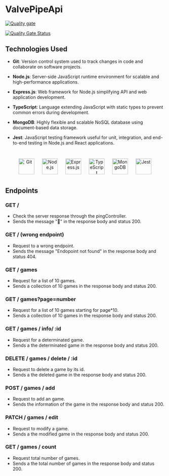 # ValvePipeApi

[![Quality gate](https://sonarcloud.io/api/project_badges/quality_gate?project=bigotes0invisibles_202309-w12-final-project-back-matias-risco)](https://sonarcloud.io/summary/new_code?id=bigotes0invisibles_202309-w12-final-project-back-matias-risco)

[![Quality Gate Status](https://sonarcloud.io/api/project_badges/measure?project=bigotes0invisibles_202309-w12-final-project-back-matias-risco&metric=alert_status)](https://sonarcloud.io/summary/new_code?id=bigotes0invisibles_202309-w12-final-project-back-matias-risco)

## Technologies Used

- **Git**: Version control system used to track changes in code and collaborate on software projects.

- **Node.js**: Server-side JavaScript runtime environment for scalable and high-performance applications.

- **Express.js**: Web framework for Node.js simplifying API and web application development.

- **TypeScript**: Language extending JavaScript with static types to prevent common errors during development.

- **MongoDB**: Highly flexible and scalable NoSQL database using document-based data storage.

- **Jest**: JavaScript testing framework useful for unit, integration, and end-to-end testing in Node.js and React applications.

<br/>

<div align="center">  
<a href="https://github.com/" target="_blank"><img style="margin: 10px" src="https://profilinator.rishav.dev/skills-assets/git-scm-icon.svg" alt="Git" height="50" /></a>  
<a href="https://nodejs.org/" target="_blank"><img style="margin: 10px" src="https://profilinator.rishav.dev/skills-assets/nodejs-original-wordmark.svg" alt="Node.js" height="50" /></a>  
<a href="https://expressjs.com/" target="_blank"><img style="margin: 10px" src="https://profilinator.rishav.dev/skills-assets/express-original-wordmark.svg" alt="Express.js" height="50" /></a>  
<a href="https://www.typescriptlang.org/" target="_blank"><img style="margin: 10px" src="https://profilinator.rishav.dev/skills-assets/typescript-original.svg" alt="TypeScript" height="50" /></a>  
<a href="https://www.mongodb.com/" target="_blank"><img style="margin: 10px" src="https://profilinator.rishav.dev/skills-assets/mongodb-original-wordmark.svg" alt="MongoDB" height="50" /></a>  
<a href="https://www.jestjs.io/" target="_blank"><img style="margin: 10px" src="https://profilinator.rishav.dev/skills-assets/jest.svg" alt="Jest" height="50" /></a>  
</div>

## Endpoints

### GET /

- Check the server response through the pingController.
- Sends the message "🏓" in the response body and status 200.

### GET / (wrong endpoint)

- Request to a wrong endpoint.
- Sends the message "Endopoint not found" in the response body and status 404.

### GET / games

- Request for a list of 10 games.
- Sends a collection of 10 games in the response body and status 200.

### GET / games?page=number

- Request for a list of 10 games starting for page\*10.
- Sends a collection of 10 games in the response body and status 200.

### GET / games / info/ :id

- Request for a determinated game.
- Sends a the determinated game in the response body and status 200.

### DELETE / games / delete / :id

- Request to delete a game by its id.
- Sends a the deleted game in the response body and status 200.

### POST / games / add

- Request to add an game.
- Sends the information of the game in the response body and status 200.

### PATCH / games / edit

- Request to modify a game.
- Sends a the modified game in the response body and status 200.

### GET / games / count

- Request total number of games.
- Sends a the total number of games in the response body and status 200.
